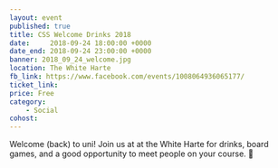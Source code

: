 ```yaml
---
layout: event
published: true
title: CSS Welcome Drinks 2018
date:     2018-09-24 18:00:00 +0000
date_end: 2018-09-24 23:00:00 +0000
banner: 2018_09_24_welcome.jpg
location: The White Harte
fb_link: https://www.facebook.com/events/1008064936065177/
ticket_link:
price: Free
category:
    - Social
cohost:
---
```


Welcome (back) to uni!
Join us at at the White Harte for drinks, board games, and a good opportunity to meet people on your course. 🍻

